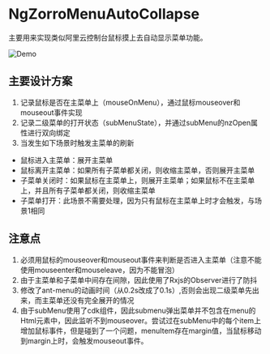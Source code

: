 # NgZorroMenuAutoCollapse
主要用来实现类似阿里云控制台鼠标摸上去自动显示菜单功能。

![Demo](https://github.com/alexspring123/ng-zorro-menu-auto-collapse/tree/master/image/Demo.gif)

## 主要设计方案
1. 记录鼠标是否在主菜单上（mouseOnMenu），通过鼠标mouseover和mouseout事件实现
2. 记录二级菜单的打开状态（subMenuState），并通过subMenu的nzOpen属性进行双向绑定
3. 当发生如下场景时触发主菜单的刷新
- 鼠标进入主菜单：展开主菜单
- 鼠标离开主菜单：如果所有子菜单都关闭，则收缩主菜单，否则展开主菜单
- 子菜单关闭时：如果鼠标在主菜单上，则展开主菜单；如果鼠标不在主菜单上，并且所有子菜单都关闭，则收缩主菜单
- 子菜单打开：此场景不需要处理，因为只有鼠标在主菜单上时才会触发，与场景1相同

## 注意点
1. 必须用鼠标的mouseover和mouseout事件来判断是否进入主菜单（注意不能使用mouseenter和mouseleave，因为不能冒泡）
2. 由于主菜单和子菜单中间存在间隙，因此使用了Rxjs的Observer进行了防抖
3. 修改了ant-menu的动画时间（从0.2s改成了0.1s）,否则会出现二级菜单先出来，而主菜单还没有完全展开的情况
4. 由于subMenu使用了cdk组件，因此submenu弹出菜单并不包含在menu的Html元素中，因此监听不到mouseover。尝试过在subMenu中的每个item上增加鼠标事件，但是碰到了一个问题，menuItem存在margin值，当鼠标移动到margin上时，会触发mouseout事件。